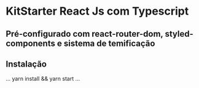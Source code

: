 # KitStarter React Js com Typescript

## Pré-configurado com react-router-dom, styled-components e sistema de temificação

## Instalação

...
yarn install && yarn start
...
